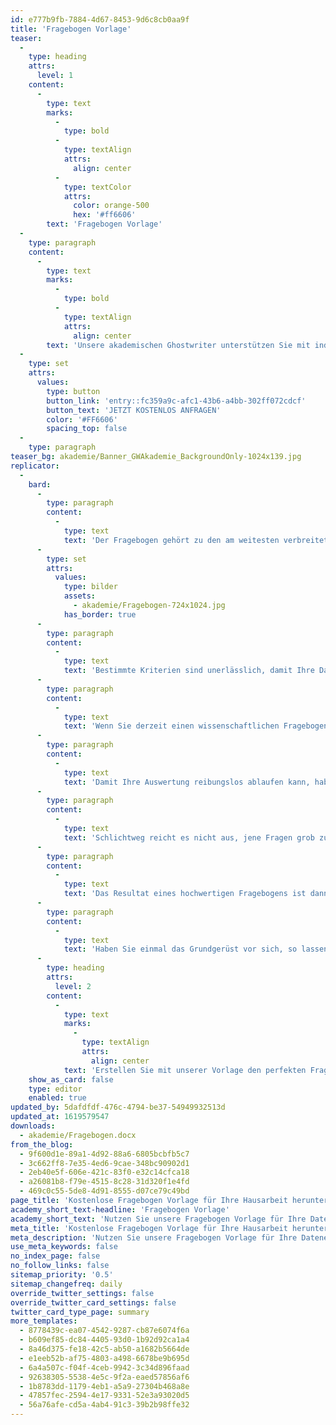 ```yaml
---
id: e777b9fb-7884-4d67-8453-9d6c8cb0aa9f
title: 'Fragebogen Vorlage'
teaser:
  -
    type: heading
    attrs:
      level: 1
    content:
      -
        type: text
        marks:
          -
            type: bold
          -
            type: textAlign
            attrs:
              align: center
          -
            type: textColor
            attrs:
              color: orange-500
              hex: '#ff6606'
        text: 'Fragebogen Vorlage'
  -
    type: paragraph
    content:
      -
        type: text
        marks:
          -
            type: bold
          -
            type: textAlign
            attrs:
              align: center
        text: 'Unsere akademischen Ghostwriter unterstützen Sie mit individuellen Vorlagen, persönlichen Coachings oder unserem professionellen Ghostwriting-Service bei Ihrer Abschlussarbeit!'
  -
    type: set
    attrs:
      values:
        type: button
        button_link: 'entry::fc359a9c-afc1-43b6-a4bb-302ff072cdcf'
        button_text: 'JETZT KOSTENLOS ANFRAGEN'
        color: '#FF6606'
        spacing_top: false
  -
    type: paragraph
teaser_bg: akademie/Banner_GWAkademie_BackgroundOnly-1024x139.jpg
replicator:
  -
    bard:
      -
        type: paragraph
        content:
          -
            type: text
            text: 'Der Fragebogen gehört zu den am weitesten verbreiteten Methoden zur Datenerhebung in der Wissenschaft. Mit der Anwendung einer Fragebogen Vorlage können Sie die Validität und Reliabilität Ihres Fragebogens sicherstellen oder diesen als Orientierungshilfe für die Erstellung Ihres eigenen Fragebogens nutzen.'
      -
        type: set
        attrs:
          values:
            type: bilder
            assets:
              - akademie/Fragebogen-724x1024.jpg
            has_border: true
      -
        type: paragraph
        content:
          -
            type: text
            text: 'Bestimmte Kriterien sind unerlässlich, damit Ihre Datenerhebung ein gewisses Qualitätsniveau besitzt. Ein Fragebogen bezüglich einer Abschlussarbeit liefert nur zuverlässige Auswertungen, wenn Sie Ihren Fragebogen auch ordnungsgemäß erstellt haben. Unsere Vorlagen stellen Ihnen zum Beispiel die Unterschiede der Likert-Skala, nummerischer oder grafischer Skalen bildhaft dar.'
      -
        type: paragraph
        content:
          -
            type: text
            text: 'Wenn Sie derzeit einen wissenschaftlichen Fragebogen erstellen, dann achten Sie besonders auf die standardisierten Details. Kein Fragebogen Muster gleicht dem anderen, denn dieser ist indirekt von der jeweiligen Thematik abhängig. Dennoch sind bestimmte Elemente einheitlich und sollten Bestandteile einer jeden Datenerhebung sein.'
      -
        type: paragraph
        content:
          -
            type: text
            text: 'Damit Ihre Auswertung reibungslos ablaufen kann, haben wir ins unserem Fragebogen Beispiele alle gängigen Fragetypen integriert, wie zum Beispiel die Abfrage von dichotomen und demografischen Variablen oder von Stimmungen per Likert Skala. Zudem wird auch ersichtlich, wie Sie die Fragebögen grundsätzlich formulieren und formatieren können.'
      -
        type: paragraph
        content:
          -
            type: text
            text: 'Schlichtweg reicht es nicht aus, jene Fragen grob zu formatieren, sondern diese gehören zudem auch auf Verständlichkeit und Zielsetzung geprüft. Schließlich ist ein Fragebogen nur so hochwertig wie die Fragen selbst und der daraus resultierenden Auswertungen.'
      -
        type: paragraph
        content:
          -
            type: text
            text: 'Das Resultat eines hochwertigen Fragebogens ist dann akzeptabel, wenn die Grundstruktur stimmig ist und die Empirie eine auswertbare Datenbasis ergibt. Unser Fragebogen Beispiel bietet den Vorteil, dass Sie dieses auch als Ausgangsbasis verwenden und direkt im Dokument Ihre individuelle Datenerhebung konzipieren können.'
      -
        type: paragraph
        content:
          -
            type: text
            text: 'Haben Sie einmal das Grundgerüst vor sich, so lassen sich auch die einzelnen Details systematisch abarbeiten und gegebenenfalls entfernen oder ergänzen.'
      -
        type: heading
        attrs:
          level: 2
        content:
          -
            type: text
            marks:
              -
                type: textAlign
                attrs:
                  align: center
            text: 'Erstellen Sie mit unserer Vorlage den perfekten Fragebogen!'
    show_as_card: false
    type: editor
    enabled: true
updated_by: 5dafdfdf-476c-4794-be37-54949932513d
updated_at: 1619579547
downloads:
  - akademie/Fragebogen.docx
from_the_blog:
  - 9f600d1e-89a1-4d92-88a6-6805bcbfb5c7
  - 3c662ff8-7e35-4ed6-9cae-348bc90902d1
  - 2eb40e5f-606e-421c-83f0-e32c14cfca18
  - a26081b8-f79e-4515-8c28-31d320f1e4fd
  - 469c0c55-5de8-4d91-8555-d07ce79c49bd
page_title: 'Kostenlose Fragebogen Vorlage für Ihre Hausarbeit herunterladen'
academy_short_text-headline: 'Fragebogen Vorlage'
academy_short_text: 'Nutzen Sie unsere Fragebogen Vorlage für Ihre Datenerhebung. Hier finden Sie alle gängigen Fragetypen.'
meta_title: 'Kostenlose Fragebogen Vorlage für Ihre Hausarbeit herunterladen'
meta_description: 'Nutzen Sie unsere Fragebogen Vorlage für Ihre Datenerhebung, erstellt von akademischen Experten. Hier finden Sie alle gängigen Fragetypen.'
use_meta_keywords: false
no_index_page: false
no_follow_links: false
sitemap_priority: '0.5'
sitemap_changefreq: daily
override_twitter_settings: false
override_twitter_card_settings: false
twitter_card_type_page: summary
more_templates:
  - 8778439c-ea07-4542-9287-cb87e6074f6a
  - b609ef85-dc84-4405-93d0-1b92d92ca1a4
  - 8a46d375-fe18-42c5-ab50-a1682b5664de
  - e1eeb52b-af75-4803-a498-6678be9b695d
  - 6a4a507c-f04f-4ceb-9942-3c34d896faad
  - 92638305-5538-4e5c-9f2a-eaed57856af6
  - 1b8783dd-1179-4eb1-a5a9-27304b468a8e
  - 47857fec-2594-4e17-9331-52e3a93020d5
  - 56a76afe-cd5a-4ab4-91c3-39b2b98ffe32
---
```

